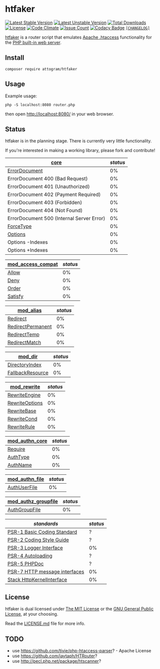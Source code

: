 # htfaker

[![Latest Stable Version](https://poser.pugx.org/attogram/htfaker/v/stable)](https://packagist.org/packages/attogram/htfaker)
[![Latest Unstable Version](https://poser.pugx.org/attogram/htfaker/v/unstable)](https://packagist.org/packages/attogram/htfaker)
[![Total Downloads](https://poser.pugx.org/attogram/htfaker/downloads)](https://packagist.org/packages/attogram/htfaker)
[![License](https://poser.pugx.org/attogram/htfaker/license)](https://github.com/attogram/htfaker/blob/master/LICENSE.md)
[![Code Climate](https://codeclimate.com/github/attogram/htfaker/badges/gpa.svg)](https://codeclimate.com/github/attogram/htfaker)
[![Issue Count](https://codeclimate.com/github/attogram/htfaker/badges/issue_count.svg)](https://codeclimate.com/github/attogram/htfaker)
[![Codacy Badge](https://api.codacy.com/project/badge/Grade/798587683ca54661a8fb5df5ed850745)](https://www.codacy.com/app/attogram-project/htfaker?utm_source=github.com&amp;utm_medium=referral&amp;utm_content=attogram/htfaker&amp;utm_campaign=Badge_Grade)
[`[CHANGELOG]`](https://github.com/attogram/htfaker/blob/master/CHANGELOG.md)

[htfaker](https://github.com/attogram/htfaker) is a router script that emulates
[Apache .htaccess](https://httpd.apache.org/docs/current/howto/htaccess.html)
functionality for the
[PHP built-in web server](http://php.net/manual/en/features.commandline.webserver.php).

## Install

``composer require attogram/htfaker``

## Usage

Example usage:

``php -S localhost:8080 router.php``

then open [http://localhost:8080/](http://localhost:8080/) in your web browser.

## Status

htfaker is in the planning stage. There is currently very little functionality.

If you're interested in making a working library,
please fork and contribute!

[core](http://httpd.apache.org/docs/trunk/mod/core.html#allowoverride) | *status*<a id="core"></a>
-------------------- | --------------------
[ErrorDocument](http://httpd.apache.org/docs/trunk/mod/core.html#errordocument) | 0%
ErrorDocument 400 (Bad Request) | 0%
ErrorDocument 401 (Unauthorized) | 0%
ErrorDocument 402 (Payment Required) | 0%
ErrorDocument 403 (Forbidden) | 0%
ErrorDocument 404 (Not Found) | 0%
ErrorDocument 500 (Internal Server Error) | 0%
[ForceType](http://httpd.apache.org/docs/trunk/mod/core.html#forcetype) | 0%
[Options](http://httpd.apache.org/docs/trunk/mod/core.html#options) | 0%
Options -Indexes | 0%
Options +Indexes | 0%

[mod_access_compat](http://httpd.apache.org/docs/trunk/mod/mod_access_compat.html) | *status*
-------------------- | --------------------
[Allow](http://httpd.apache.org/docs/trunk/mod/mod_access_compat.html#allow) | 0%
[Deny](http://httpd.apache.org/docs/trunk/mod/mod_access_compat.html#deny) | 0%
[Order](http://httpd.apache.org/docs/trunk/mod/mod_access_compat.html#order) | 0%
[Satisfy](http://httpd.apache.org/docs/trunk/mod/mod_access_compat.html#satisfy) | 0%

[mod_alias](http://httpd.apache.org/docs/trunk/mod/mod_alias.html) | *status*
-------------------- | --------------------
[Redirect](http://httpd.apache.org/docs/trunk/mod/mod_alias.html#redirect) | 0%
[RedirectPermanent](http://httpd.apache.org/docs/trunk/mod/mod_alias.html#redirectpermanent) | 0%
[RedirectTemp](http://httpd.apache.org/docs/trunk/mod/mod_alias.html#redirecttemp) | 0%
[RedirectMatch](http://httpd.apache.org/docs/trunk/mod/mod_alias.html#redirectmatch) | 0%

[mod_dir](http://httpd.apache.org/docs/trunk/mod/mod_dir.html) | *status*
-------------------- | --------------------
[DirectoryIndex](https://httpd.apache.org/docs/trunk/mod/mod_dir.html#directoryindex) | 0%
[FallbackResource](https://httpd.apache.org/docs/trunk/mod/mod_dir.html#fallbackresource) | 0%

[mod_rewrite](http://httpd.apache.org/docs/trunk/mod/mod_rewrite.html) | *status*
-------------------- | --------------------
[RewriteEngine](http://httpd.apache.org/docs/trunk/mod/mod_rewrite.html#rewriteengine) | 0%
[RewriteOptions](http://httpd.apache.org/docs/trunk/mod/mod_rewrite.html#rewriteoptions) | 0%
[RewriteBase](http://httpd.apache.org/docs/trunk/mod/mod_rewrite.html#rewritebase) | 0%
[RewriteCond](http://httpd.apache.org/docs/trunk/mod/mod_rewrite.html#rewritecond) | 0%
[RewriteRule](http://httpd.apache.org/docs/trunk/mod/mod_rewrite.html#rewriterule) | 0%

[mod_authn_core](http://httpd.apache.org/docs/trunk/mod/mod_authn_core.html) | *status*
-------------------- | --------------------
[Require](http://httpd.apache.org/docs/trunk/mod/mod_authz_core.html#require) | 0%
[AuthType](http://httpd.apache.org/docs/trunk/mod/mod_authn_core.html#authtype) | 0%
[AuthName](http://httpd.apache.org/docs/trunk/mod/mod_authn_core.html#authname) | 0%

[mod_authn_file](http://httpd.apache.org/docs/trunk/mod/mod_authn_file.html) | *status*
-------------------- | --------------------
[AuthUserFile](http://httpd.apache.org/docs/trunk/mod/mod_authn_file.html#authuserfile) | 0%

[mod_authz_groupfile](http://httpd.apache.org/docs/trunk/mod/mod_authz_groupfile.html) | *status*
-------------------- | --------------------
[AuthGroupFile](http://httpd.apache.org/docs/trunk/mod/mod_authz_groupfile.html#authgroupfile) | 0%

*standards* | *status*
----------- | --------
[PSR-1 Basic Coding Standard](http://www.php-fig.org/psr/psr-1/) | ?
[PSR-2 Coding Style Guide](http://www.php-fig.org/psr/psr-2/) | ?
[PSR-3 Logger Interface](http://www.php-fig.org/psr/psr-3/) | 0%
[PSR-4 Autoloading](http://www.php-fig.org/psr/psr-4/) | ?
[PSR-5 PHPDoc](https://github.com/phpDocumentor/fig-standards/blob/master/proposed/phpdoc.md) | ?
[PSR-7 HTTP message interfaces](http://www.php-fig.org/psr/psr-7/) | 0%
[Stack HttpKernelInterface](http://stackphp.com/) | 0%

## License

htfaker is dual licensed under
[The MIT License](http://opensource.org/licenses/MIT) or the
[GNU General Public License](http://opensource.org/licenses/GPL-3.0), at your choosing.

Read the
[LICENSE.md](https://github.com/attogram/htfaker/blob/master/LICENSE.md)
file for more info.


## TODO

* use <https://github.com/tivie/php-htaccess-parser>? - Apache License
* use <https://github.com/jaytaph/HTRouter>?
* use <http://pecl.php.net/package/htscanner>?
